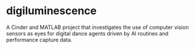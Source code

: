 digiluminescence
================

A Cinder and MATLAB project that investigates the use of computer vision sensors as eyes for digital dance agents driven by AI routines and performance capture data.
